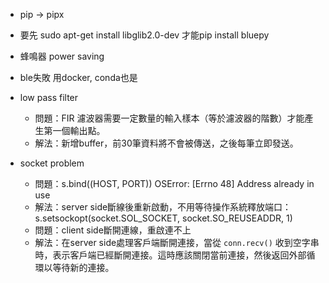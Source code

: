 * pip -> pipx
* 要先 sudo apt-get install libglib2.0-dev 才能pip install bluepy
* 蜂鳴器 power saving
* ble失敗 用docker, conda也是
* low pass filter
	* 問題：FIR 濾波器需要一定數量的輸入樣本（等於濾波器的階數）才能產生第一個輸出點。
	* 解法：新增buffer，前30筆資料將不會被傳送，之後每筆立即發送。

* socket problem
	* 問題：s.bind((HOST, PORT)) OSError: [Errno 48] Address already in use
	* 解法：server side斷線後重新啟動，不用等待操作系統釋放端口：s.setsockopt(socket.SOL_SOCKET, socket.SO_REUSEADDR, 1)
	* 問題：client side斷開連線，重啟連不上
	* 解法：在server side處理客戶端斷開連接，當從 `conn.recv()` 收到空字串時，表示客戶端已經斷開連接。這時應該關閉當前連接，然後返回外部循環以等待新的連接。